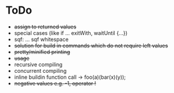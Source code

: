 # ToDo

* ~~assign to returned values~~
* special cases (like if ... exitWith, waitUntil {...})
* sqf: ... sqf whitespace
* ~~solution for build in commands which do not require left values~~
* ~~pretty/minified printing~~
* ~~usage~~
* recursive compiling
* concurrent compiling
* inline buildin function call -> foo(a)(bar(x)(y));
* ~~negative values e.g. -1, operator !~~
